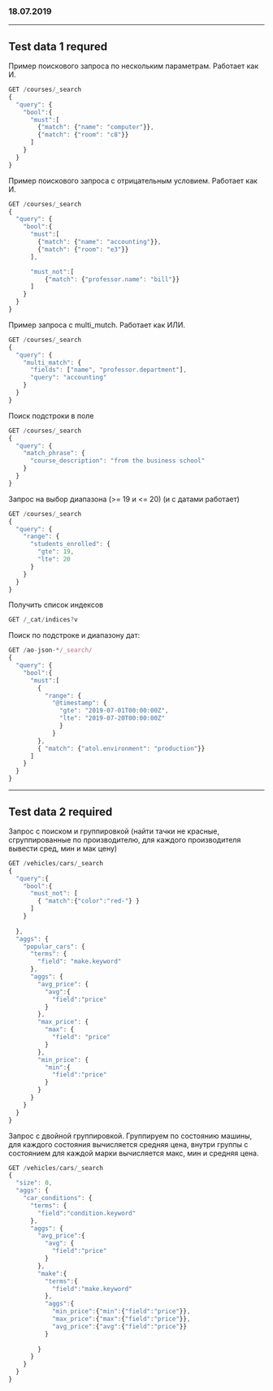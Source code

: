 ### 18.07.2019

---------------
Test data 1 requred
---------------

Пример поискового запроса по нескольким параметрам. Работает как И.
```js
GET /courses/_search
{
  "query": {
    "bool":{
      "must":[
        {"match": {"name": "computer"}},
        {"match": {"room": "c8"}}  
      ]
    }
  }
}
```

Пример поискового запроса с отрицательным условием. Работает как И.
```js
GET /courses/_search
{
  "query": {
    "bool":{
      "must":[
        {"match": {"name": "accounting"}},
        {"match": {"room": "e3"}}        
      ],

      "must_not":[
          {"match": {"professor.name": "bill"}}
      ]
    }
  }
}
```

Пример запроса с multi_mutch. Работает как ИЛИ.

```js
GET /courses/_search
{
  "query": {
    "multi_match": {
      "fields": ["name", "professor.department"],
      "query": "accounting"
    }
  }
}   
```


Поиск подстроки в поле
```js
GET /courses/_search
{
  "query": {
    "match_phrase": {
      "course_description": "from the business school"
    }
  }
}
```

Запрос на выбор диапазона (>= 19 и <= 20) (и с датами работает)
```js
GET /courses/_search
{
  "query": {
    "range": {
      "students_enrolled": {
        "gte": 19,
        "lte": 20
      }
    }
  }
}
```

Получить список индексов
```js
GET /_cat/indices?v
```

Поиск по подстроке и диапазону дат:
```js
GET /ao-json-*/_search/
{
  "query": {
    "bool":{
      "must":[
        {
          "range": {
            "@timestamp": {
              "gte": "2019-07-01T00:00:00Z",
              "lte": "2019-07-20T00:00:00Z"
              }
            }
        },
        { "match": {"atol.environment": "production"}}
      ]
    }
  }
}
```

-----------------------------
Test data 2 required
-----------------------------

Запрос с поиском и группировкой (найти тачки не красные, сгруппированные по производителю,  для каждого производителя вывести сред, мин и мак цену)
```js
GET /vehicles/cars/_search
{
  "query":{
    "bool":{
      "must_not": [
        { "match":{"color":"red-"} }
      ]
    }
    
  },
  "aggs": {
    "popular_cars": {
      "terms": {
        "field": "make.keyword"
      },
      "aggs": {
        "avg_price": {
          "avg":{
            "field":"price"
          }
        },
        "max_price": {
          "max": {
            "field": "price"
          }
        },
        "min_price": {
          "min":{
            "field":"price"
          }
        }
      }
    }
  }
}
```

Запрос с двойной группировкой. Группируем по состоянию машины, для каждого состояния вычисляется средняя цена, внутри группы с состоянием для каждой марки вычисляется макс, мин и средняя цена.
```js
GET /vehicles/cars/_search
{
  "size": 0, 
  "aggs": {
    "car_conditions": {
      "terms": {
        "field":"condition.keyword"
      },
      "aggs": {
        "avg_price":{
          "avg": {
            "field":"price"
          }
        },
        "make":{
          "terms":{
            "field":"make.keyword"
          },
          "aggs":{
            "min_price":{"min":{"field":"price"}},
            "max_price":{"max":{"field":"price"}},
            "avg_price":{"avg":{"field":"price"}}
          }
          
        }
      }
    }
  }
}
```